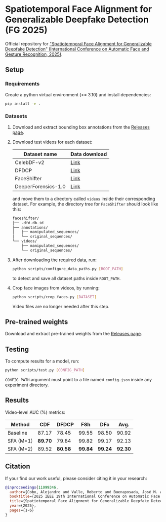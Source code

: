 # Spatiotemporal Face Alignment for Generalizable Deepfake Detection (FG 2025)

Official repository for ["Spatiotemporal Face Alignment for Generalizable Deepfake Detection" (International Conference on Automatic Face and Gesture Recognition, 2025)](https://ieeexplore.ieee.org/document/11099346).

## Setup

### Requirements

Create a python virtual environment (>= 3.10) and install dependencies:

```bash
pip install -e .
```

### Datasets

1. Download and extract bounding box annotations from the [Releases page](https://github.com/alejandro-cobo/sfa/releases/tag/v1.0.0).

2. Download test videos for each dataset:

    | Dataset name        | Data download                                               |
    |---------------------|-------------------------------------------------------------|
    | CelebDF-v2          | [Link](https://github.com/yuezunli/celeb-deepfakeforensics) |
    | DFDCP               | [Link](https://ai.meta.com/datasets/dfdc)                   |
    | FaceShifter         | [Link](https://github.com/ondyari/FaceForensics)            |
    | DeeperForensics-1.0 | [Link](https://github.com/EndlessSora/DeeperForensics-1.0)  |

    and move them to a directory called `videos` inside their corresponding dataset. For example, the directory tree for `FaceShifter` should look like this:

    ```md
    faceshifter/
    ├── .dfd-db-id
    ├── annotations/
    │   ├── manipulated_sequences/
    │   └── original_sequences/
    └── videos/
        ├── manipulated_sequences/
        └── original_sequences/
    ```

3. After downloading the required data, run:

    ```bash
    python scripts/configure_data_paths.py [ROOT_PATH]
    ```

    to detect and save all dataset paths inside `ROOT_PATH`.

4. Crop face images from videos, by running:

    ```bash
    python scripts/crop_faces.py [DATASET]
    ```

    Video files are no longer needed after this step.

## Pre-trained weights

Download and extract pre-trained weights from the [Releases page](https://github.com/alejandro-cobo/sfa/releases/tag/v1.0.0).

## Testing

To compute results for a model, run:

```bash
python scripts/test.py [CONFIG_PATH]
```

`CONFIG_PATH` argument must point to a file named `config.json` inside any experiment directory.

## Results

Video-level AUC (%) metrics:

| Method    | CDF       | DFDCP     | FSh       | DFo       | Avg.      |
|-----------|-----------|-----------|-----------|-----------|-----------|
| Baseline  | 87.17     | 78.45     | 99.55     | 98.50     | 90.92     |
| SFA (M=1) | **89.70** | 79.84     | 99.82     | 99.17     | 92.13     |
| SFA (M=2) | 89.52     | **80.58** | **99.84** | **99.24** | **92.30** |

## Citation

If your find our work useful, please consider citing it in your research:

```bibtex
@inproceedings{11099346,
  author={Cobo, Alejandro and Valle, Roberto and Buenaposada, José M. and Baumela, Luis},
  booktitle={2025 IEEE 19th International Conference on Automatic Face and Gesture Recognition (FG)},
  title={Spatiotemporal Face Alignment for Generalizable Deepfake Detection},
  year={2025},
  pages={1-6}
}
```
